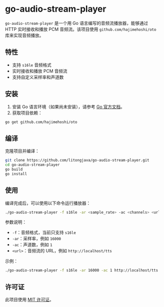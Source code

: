 # go-audio-stream-player

`go-audio-stream-player` 是一个用 Go 语言编写的音频流播放器，能够通过 HTTP 实时接收和播放 PCM
音频流。该项目使用 `github.com/hajimehoshi/oto` 库来实现音频播放。

## 特性

- 支持 `s16le` 音频格式
- 实时接收和播放 PCM 音频流
- 支持自定义采样率和声道数

## 安装

1. 安装 Go 语言环境（如果尚未安装），请参考 [Go 官方文档](https://golang.org/doc/install)。
2. 获取项目依赖：

```bash
go get github.com/hajimehoshi/oto
```

## 编译

克隆项目并编译：

```bash
git clone https://github.com/litongjava/go-audio-stream-player.git
cd go-audio-stream-player
go build
go install
```

## 使用

编译完成后，可以使用以下命令运行播放器：

```bash
./go-audio-stream-player -f s16le -ar <sample_rate> -ac <channels> <url>
```

参数说明：

- `-f`：音频格式，当前只支持 `s16le`
- `-ar`：采样率，例如 `16000`
- `-ac`：声道数，例如 `1`
- `<url>`：音频流的 URL，例如 `http://localhost/tts`

示例：

```bash
./go-audio-stream-player -f s16le -ar 16000 -ac 1 http://localhost/tts
```

## 许可证

此项目使用 [MIT 许可证](LICENSE)。